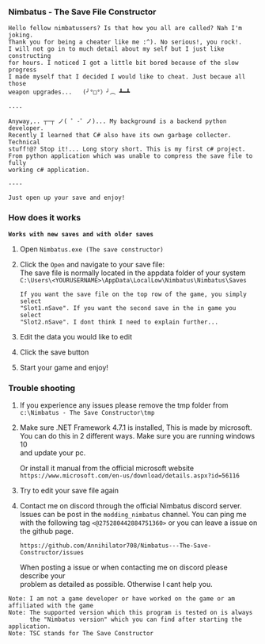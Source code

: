 ### Nimbatus - The Save File Constructor

    Hello fellow nimbatussers? Is that how you all are called? Nah I'm joking.
    Thank you for being a cheater like me :^). No serious!, you rock!.
    I will not go in to much detail about my self but I just like constructing 
    for hours. I noticed I got a little bit bored because of the slow progress
    I made myself that I decided I would like to cheat. Just becaue all those
    weapon upgrades...   (╯°□°）╯︵ ┻━┻

    ....

    Anyway,.. ┬─┬ ノ( ゜-゜ノ)... My background is a backend python developer.
    Recently I learned that C# also have its own garbage collecter. Technical
    stuff!@? Stop it!... Long story short. This is my first c# project.
    From python application which was unable to compress the save file to fully
    working c# application.

    ----

    Just open up your save and enjoy!

### How does it works

**`Works with new saves and with older saves`**

1. Open `Nimbatus.exe (The save constructor)`
2. Click the `Open` and navigate to your save file:
\
    The save file is normally located in the appdata folder of your system \
    `C:\Users\<YOURUSERNAME>\AppData\LocalLow\Nimbatus\Nimbatus\Saves`

    ```
    If you want the save file on the top row of the game, you simply select
    "Slot1.nSave". If you want the second save in the in game you select 
    "Slot2.nSave". I dont think I need to explain further...
    ```
3. Edit the data you would like to edit
4. Click the save button
5. Start your game and enjoy!

### Trouble shooting

1. If you experience any issues please remove the tmp folder from \
    `c:\Nimbatus - The Save Constructor\tmp`
    
2. Make sure .NET Framework 4.7.1 is installed, This is made by microsoft. \
    You can do this in 2 different ways. Make sure you are running windows 10 \
    and update your pc.
    
    Or install it manual from the official microsoft website \
    `https://www.microsoft.com/en-us/download/details.aspx?id=56116`
    
3. Try to edit your save file again

4. Contact me on discord through the official Nimbatus discord server. \
    Issues can be post in the `modding_nimbatus` channel. You can ping me \
    with the following tag `<@275280442884751360>` or you can leave a issue on \
    the github page.

     `https://github.com/Annihilator708/Nimbatus---The-Save-Constructor/issues`

    When posting a issue or when contacting me on discord please describe your \
    problem as detailed as possible. Otherwise I cant help you.

```
Note: I am not a game developer or have worked on the game or am affiliated with the game 
Note: The supported version which this program is tested on is always
      the "Nimbatus version" which you can find after starting the application.
Note: TSC stands for The Save Constructor
```
